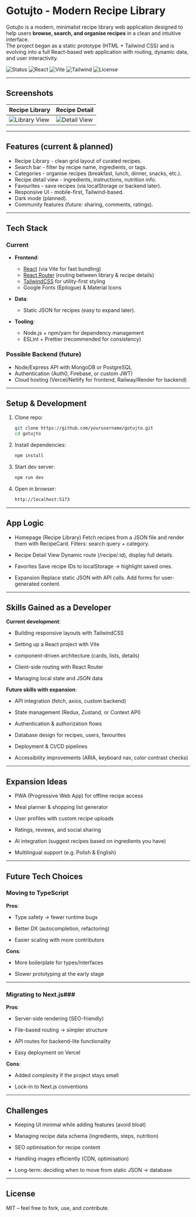 # Gotujto - Modern Recipe Library

Gotujto is a modern, minimalist recipe library web application designed to help users **browse, search, and organise recipes** in a clean and intuitive interface.  
The project began as a static prototype (HTML + Tailwind CSS) and is evolving into a full React-based web application with routing, dynamic data, and user interactivity.

![Status](https://img.shields.io/badge/status-alpha-lightgrey?style=flat-square)
![React](https://img.shields.io/badge/react-19-black?style=flat-square&logo=react)
![Vite](https://img.shields.io/badge/vite-6-black?style=flat-square&logo=vite)
![Tailwind](https://img.shields.io/badge/tailwindcss-4-black?style=flat-square&logo=tailwindcss)
![License](https://img.shields.io/badge/license-MIT-black?style=flat-square)

---

## Screenshots

| Recipe Library                                | Recipe Detail                               |
| --------------------------------------------- | ------------------------------------------- |
| ![Library View](docs/screenshots/library.png) | ![Detail View](docs/screenshots/detail.png) |

---

## Features (current & planned)

- Recipe Library - clean grid layout of curated recipes.
- Search bar - filter by recipe name, ingredients, or tags.
- Categories - organise recipes (breakfast, lunch, dinner, snacks, etc.).
- Recipe detail view - ingredients, instructions, nutrition info.
- Favourites - save recipes (via localStorage or backend later).
- Responsive UI - mobile-first, Tailwind-based.
- Dark mode (planned).
- Community features (future: sharing, comments, ratings).

---

## Tech Stack

### Current

- **Frontend**:
  - [React](https://react.dev/) (via Vite for fast bundling)
  - [React Router](https://reactrouter.com/) (routing between library & recipe details)
  - [TailwindCSS](https://tailwindcss.com/) for utility-first styling
  - Google Fonts (Epilogue) & Material Icons

- **Data**:
  - Static JSON for recipes (easy to expand later).

- **Tooling**:
  - Node.js + npm/yarn for dependency management
  - ESLint + Prettier (recommended for consistency)

### Possible Backend (future)

- Node/Express API with MongoDB or PostgreSQL
- Authentication (Auth0, Firebase, or custom JWT)
- Cloud hosting (Vercel/Netlify for frontend, Railway/Render for backend)

---

## Setup & Development

1. Clone repo:

   ```bash
   git clone https://github.com/yourusername/gotujto.git
   cd gotujto

   ```

2. Install dependencies:

   ```bash
   npm install

   ```

3. Start dev server:

   ```bash
   npm run dev

   ```

4. Open in browser:
   ```bash
   http://localhost:5173
   ```

---

## App Logic

- Homepage (Recipe Library)
  Fetch recipes from a JSON file and render them with RecipeCard.
  Filters: search query + category.

- Recipe Detail View
  Dynamic route (/recipe/:id), display full details.

- Favorites
  Save recipe IDs to localStorage → highlight saved ones.

- Expansion
  Replace static JSON with API calls. Add forms for user-generated content.

---

## Skills Gained as a Developer

**Current development**:

- Building responsive layouts with TailwindCSS

- Setting up a React project with Vite

- component-driven architecture (cards, lists, details)

- Client-side routing with React Router

- Managing local state and JSON data

**Future skills with expansion**:

- API integration (fetch, axios, custom backend)

- State management (Redux, Zustand, or Context API)

- Authentication & authorization flows

- Database design for recipes, users, favourites

- Deployment & CI/CD pipelines

- Accessibility improvements (ARIA, keyboard nav, color contrast checks)

---

## Expansion Ideas

- PWA (Progressive Web App) for offline recipe access

- Meal planner & shopping list generator

- User profiles with custom recipe uploads

- Ratings, reviews, and social sharing

- AI integration (suggest recipes based on ingredients you have)

- Multilingual support (e.g. Polish & English)

---

## Future Tech Choices

### Moving to TypeScript

**Pros**:

- Type safety → fewer runtime bugs

- Better DX (autocompletion, refactoring)

- Easier scaling with more contributors

**Cons**:

- More boilerplate for types/interfaces

- Slower prototyping at the early stage

---

### Migrating to Next.js###

**Pros**:

- Server-side rendering (SEO-friendly)

- File-based routing → simpler structure

- API routes for backend-lite functionality

- Easy deployment on Vercel

**Cons**:

- Added complexity if the project stays small

- Lock-in to Next.js conventions

---

## Challenges

- Keeping UI minimal while adding features (avoid bloat)

- Managing recipe data schema (ingredients, steps, nutrition)

- SEO optimisation for recipe content

- Handling images efficiently (CDN, optimisation)

- Long-term: deciding when to move from static JSON → database

---

## License

MIT – feel free to fork, use, and contribute.
